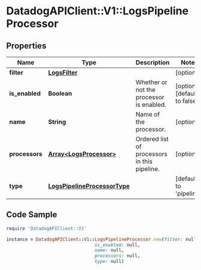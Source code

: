 # DatadogAPIClient::V1::LogsPipelineProcessor

## Properties

Name | Type | Description | Notes
------------ | ------------- | ------------- | -------------
**filter** | [**LogsFilter**](LogsFilter.md) |  | [optional] 
**is_enabled** | **Boolean** | Whether or not the processor is enabled. | [optional] [default to false]
**name** | **String** | Name of the processor. | [optional] 
**processors** | [**Array&lt;LogsProcessor&gt;**](LogsProcessor.md) | Ordered list of processors in this pipeline. | [optional] 
**type** | [**LogsPipelineProcessorType**](LogsPipelineProcessorType.md) |  | [default to &#39;pipeline&#39;]

## Code Sample

```ruby
require 'DatadogAPIClient::V1'

instance = DatadogAPIClient::V1::LogsPipelineProcessor.new(filter: null,
                                 is_enabled: null,
                                 name: null,
                                 processors: null,
                                 type: null)
```


